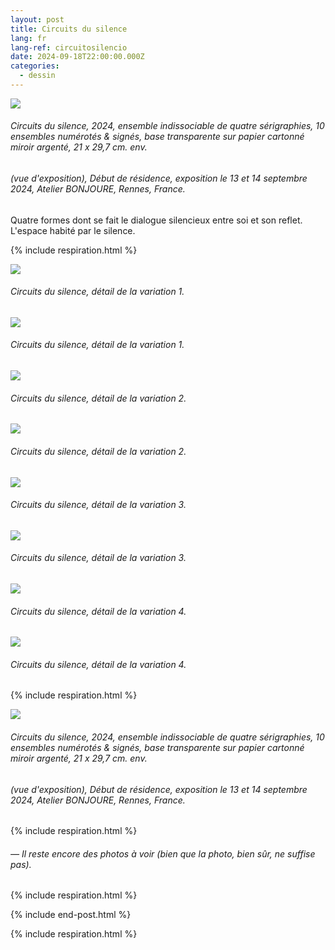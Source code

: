 ```yaml
---
layout: post
title: Circuits du silence
lang: fr
lang-ref: circuitosilencio
date: 2024-09-18T22:00:00.000Z
categories:
  - dessin
---
```


![](</imgs/PXL_20241004_143006256.NIGHT-10 -UP.jpg>)

###### *Circuits du silence*, 2024, ensemble indissociable de quatre sérigraphies, 10 ensembles numérotés & signés, base transparente sur papier cartonné miroir argenté, 21 x 29,7 cm. env.

###### (vue d'exposition), *Début de résidence*, exposition le 13 et 14 septembre 2024, Atelier BONJOURE, Rennes, France.

Quatre formes dont se fait le dialogue silencieux entre soi et son reflet.
L'espace habité par le silence.

{% include respiration.html %}

![](</imgs/PXL_20241004_142041293.NIGHT-1 -UP.jpg>)

###### *Circuits du silence*, détail de la variation 1.

![](</imgs/PXL_20241004_142105513.NIGHT-2 -UP.jpg>)

###### *Circuits du silence*, détail de la variation 1.

![](</imgs/PXL_20241004_142203629.NIGHT-3 -UP.jpg>)

###### *Circuits du silence*, détail de la variation 2.

![](/imgs/PXL_20241004_142237973.NIGHT-4.jpg)

###### *Circuits du silence*, détail de la variation 2.

![](</imgs/PXL_20241004_142328006.NIGHT-5 -UP.jpg>)

###### *Circuits du silence*, détail de la variation 3.

![](</imgs/PXL_20241004_142343288.NIGHT-6 -UP.jpg>)

###### *Circuits du silence*, détail de la variation 3.

![](</imgs/PXL_20241004_142421869.NIGHT-7 -UP.jpg>)

###### *Circuits du silence*, détail de la variation 4.

![](</imgs/PXL_20241004_142434462.NIGHT-8 -UP.jpg>)

###### *Circuits du silence*, détail de la variation 4.

{% include respiration.html %}

![](</imgs/PXL_20241004_142929492.NIGHT-9 -UP.jpg>)

###### *Circuits du silence*, 2024, ensemble indissociable de quatre sérigraphies, 10 ensembles numérotés & signés, base transparente sur papier cartonné miroir argenté, 21 x 29,7 cm. env.

###### (vue d'exposition), *Début de résidence*, exposition le 13 et 14 septembre 2024, Atelier BONJOURE, Rennes, France.

{% include respiration.html %}

###### — *Il reste encore des photos à voir (bien que la photo, bien sûr, ne suffise pas).*

{% include respiration.html %}

{% include end-post.html %}

{% include respiration.html %}

